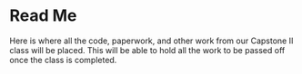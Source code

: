 # Read Me

Here is where all the code, paperwork, and other work from our Capstone II class will be placed. This will be able to hold all the work to be passed off once the class is completed. 
